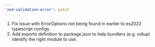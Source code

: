 ```yaml
---
'zod-validation-error': patch
---
```


1. Fix issue with ErrorOptions not being found in earlier to es2022 typescript configs.
2. Add exports definition to package.json to help bundlers (e.g. rollup) identify the right module to use.
